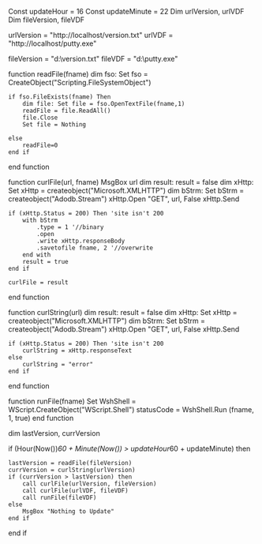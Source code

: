 Const updateHour = 16
Const updateMinute = 22
Dim urlVersion, urlVDF
Dim fileVersion, fileVDF

urlVersion = "http://localhost/version.txt"
urlVDF = "http://localhost/putty.exe"

fileVersion = "d:\version.txt"
fileVDF = "d:\putty.exe"

function readFile(fname)
	dim fso: Set fso = CreateObject("Scripting.FileSystemObject")
	
	if fso.FileExists(fname) Then
		dim file: Set file = fso.OpenTextFile(fname,1)
		readFile = file.ReadAll()	
		file.Close
		Set file = Nothing		
		
	else
		readFile=0
	end if

end function

function curlFile(url, fname)
	MsgBox url
	dim result: result = false
	dim xHttp: Set xHttp = createobject("Microsoft.XMLHTTP")
	dim bStrm: Set bStrm = createobject("Adodb.Stream")
	xHttp.Open "GET", url, False
	xHttp.Send

	if (xHttp.Status = 200) Then 'site isn't 200
		with bStrm
			.type = 1 '//binary
			.open
			.write xHttp.responseBody
			.savetofile fname, 2 '//overwrite
		end with
		result = true
	end if
	
	curlFile = result
	
end function


function curlString(url)
	dim result: result = false
	dim xHttp: Set xHttp = createobject("Microsoft.XMLHTTP")
	dim bStrm: Set bStrm = createobject("Adodb.Stream")
	xHttp.Open "GET", url, False
	xHttp.Send

	if (xHttp.Status = 200) Then 'site isn't 200
		curlString = xHttp.responseText
	else
		curlString = "error"
	end if
end function

function runFile(fname)
	Set WshShell = WScript.CreateObject("WScript.Shell")
	statusCode = WshShell.Run (fname, 1, true)
end function

dim lastVersion, currVersion

if (Hour(Now())*60 + Minute(Now()) > updateHour*60 + updateMinute) then

	lastVersion = readFile(fileVersion)
	currVersion = curlString(urlVersion)
	if (currVersion > lastVersion) then
		call curlFile(urlVersion, fileVersion)
		call curlFile(urlVDF, fileVDF)
		call runFile(fileVDF)
	else
		MsgBox "Nothing to Update"
	end if

end if
